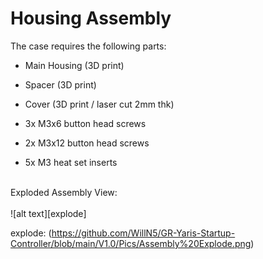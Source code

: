 # Housing Assembly
The case requires the following parts:

* Main Housing (3D print)
* Spacer (3D print)
* Cover (3D print / laser cut 2mm thk)

* 3x M3x6 button head screws
* 2x M3x12 button head screws
* 5x M3 heat set inserts

</br>
Exploded Assembly View:</br>
</br>
![alt text][explode]

explode: (https://github.com/WillN5/GR-Yaris-Startup-Controller/blob/main/V1.0/Pics/Assembly%20Explode.png)
